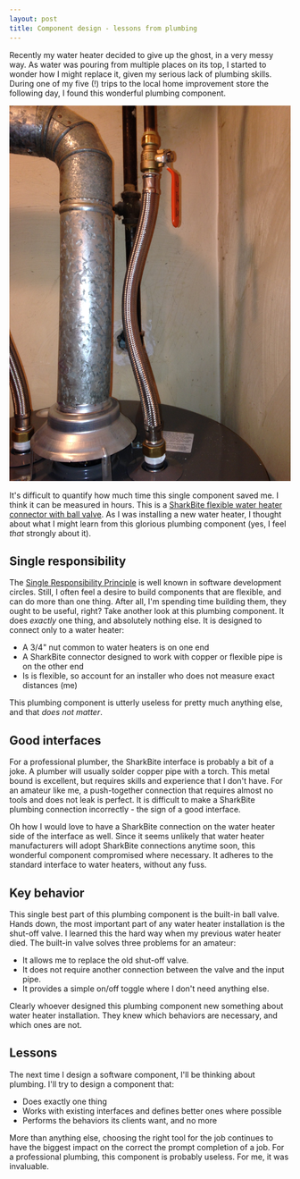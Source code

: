 ```yaml
---
layout: post
title: Component design - lessons from plumbing
---
```

Recently my water heater decided to give up the ghost, in a very messy way. As water was pouring from multiple places on its top, I started to wonder how I might replace it, given my serious lack of plumbing skills. During one of my five (!) trips to the local home improvement store the following day, I found this wonderful plumbing component.

![The uber plumbing component](/static/images/component-design-lessons-from-plumbing/uber-component.jpg)

It's difficult to quantify how much time this single component saved me. I think it can be measured in hours. This is a [SharkBite flexible water heater connector with ball valve](http://www.sharkbite.com/product/flexible-water-heater-connectors-with-ball-valves/). As I was installing a new water heater, I thought about what I might learn from this glorious plumbing component (yes, I feel *that* strongly about it).

## Single responsibility

The [Single Responsibility Principle](http://en.wikipedia.org/wiki/Single_responsibility_principle) is well known in software development circles. Still, I often feel a desire to build components that are flexible, and can do more than one thing. After all, I'm spending time building them, they ought to be useful, right? Take another look at this plumbing component. It does *exactly* one thing, and absolutely nothing else. It is designed to connect only to a water heater:

* A 3/4" nut common to water heaters is on one end
* A SharkBite connector designed to work with copper or flexible pipe is on the other end
* Is is flexible, so account for an installer who does not measure exact distances (me)

This plumbing component is utterly useless for pretty much anything else, and that *does not matter*.

## Good interfaces

For a professional plumber, the SharkBite interface is probably a bit of a joke. A plumber will usually solder copper pipe with a torch. This metal bound is excellent, but requires skills and experience that I don't have. For an amateur like me, a push-together connection that requires almost no tools and does not leak is perfect. It is difficult to make a SharkBite plumbing connection incorrectly - the sign of a good interface.

Oh how I would love to have a SharkBite connection on the water heater side of the interface as well. Since it seems unlikely that water heater manufacturers will adopt SharkBite connections anytime soon, this wonderful component compromised where necessary. It adheres to the standard interface to water heaters, without any fuss.

## Key behavior

This single best part of this plumbing component is the built-in ball valve. Hands down, the most important part of any water heater installation is the shut-off valve. I learned this the hard way when my previous water heater died. The built-in valve solves three problems for an amateur:

* It allows me to replace the old shut-off valve.
* It does not require another connection between the valve and the input pipe.
* It provides a simple on/off toggle where I don't need anything else.

Clearly whoever designed this plumbing component new something about water heater installation. They knew which behaviors are necessary, and which ones are not.

## Lessons

The next time I design a software component, I'll be thinking about plumbing. I'll try to design a component that:

* Does exactly one thing
* Works with existing interfaces and defines better ones where possible
* Performs the behaviors its clients want, and no more

More than anything else, choosing the right tool for the job continues to have the biggest impact on the correct the prompt completion of a job. For a professional plumbing, this component is probably useless. For me, it was invaluable.
